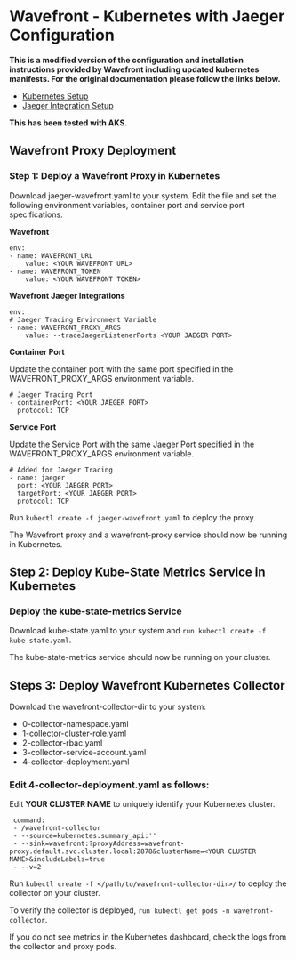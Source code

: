 # Wavefront - Kubernetes with Jaeger Configuration

**This is a modified version of the configuration and installation instructions provided by Wavefront including updated kubernetes manifests. For the original documentation please follow the links below.**

* [Kubernetes Setup](https://try.wavefront.com/integration/kubernetes/setup)
* [Jaeger Integration Setup](https://try.wavefront.com/integration/jaeger/setup)

**This has been tested with AKS.**

## Wavefront Proxy Deployment

### Step 1: Deploy a Wavefront Proxy in Kubernetes
Download jaeger-wavefront.yaml to your system. Edit the file and set the following environment variables, container port and service port specifications.

**Wavefront**

```
env:
- name: WAVEFRONT_URL
    value: <YOUR WAVEFRONT URL>
- name: WAVEFRONT_TOKEN
    value: <YOUR WAVEFRONT TOKEN>
```

**Wavefront Jaeger Integrations**

```
env:
# Jaeger Tracing Environment Variable
- name: WAVEFRONT_PROXY_ARGS
    value: --traceJaegerListenerPorts <YOUR JAEGER PORT>
```

**Container Port**

Update the container port with the same port specified in the WAVEFRONT_PROXY_ARGS environment variable. 

```
# Jaeger Tracing Port
- containerPort: <YOUR JAEGER PORT>
  protocol: TCP
```

**Service Port**

Update the Service Port with the same Jaeger Port specified in the WAVEFRONT_PROXY_ARGS environment variable.

```
# Added for Jaeger Tracing
- name: jaeger
  port: <YOUR JAEGER PORT>
  targetPort: <YOUR JAEGER PORT>
  protocol: TCP
```

Run `kubectl create -f jaeger-wavefront.yaml` to deploy the proxy.

The Wavefront proxy and a wavefront-proxy service should now be running in Kubernetes.

## Step 2: Deploy Kube-State Metrics Service in Kubernetes

### Deploy the kube-state-metrics Service
Download kube-state.yaml to your system and `run kubectl create -f kube-state.yaml`.

The kube-state-metrics service should now be running on your cluster.

## Steps 3: Deploy Wavefront Kubernetes Collector
Download the wavefront-collector-dir to your system:

* 0-collector-namespace.yaml
* 1-collector-cluster-role.yaml
* 2-collector-rbac.yaml
* 3-collector-service-account.yaml
* 4-collector-deployment.yaml

### Edit 4-collector-deployment.yaml as follows:

Edit **YOUR CLUSTER NAME** to uniquely identify your Kubernetes cluster.

```
 command:
 - /wavefront-collector
 - --source=kubernetes.summary_api:''
 - --sink=wavefront:?proxyAddress=wavefront-proxy.default.svc.cluster.local:2878&clusterName=<YOUR CLUSTER NAME>&includeLabels=true
 - --v=2
```

Run `kubectl create -f </path/to/wavefront-collector-dir>/` to deploy the collector on your cluster.

To verify the collector is deployed, `run kubectl get pods -n wavefront-collector`.

If you do not see metrics in the Kubernetes dashboard, check the logs from the collector and proxy pods.